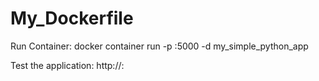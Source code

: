 # My_Dockerfile

Run Container: 
docker container run -p <The port you want. i.e.:3000>:5000 -d my_simple_python_app


Test the application:
http://<VM IP>:<The port you specified earlier i.e.:3000>
